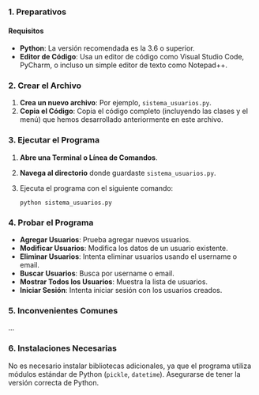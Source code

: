 
### 1. Preparativos

#### Requisitos

- **Python**: La versión recomendada es la 3.6 o superior.
- **Editor de Código**: Usa un editor de código como Visual Studio Code, PyCharm, o incluso un simple editor de texto como Notepad++.

### 2. Crear el Archivo

1. **Crea un nuevo archivo**: Por ejemplo, `sistema_usuarios.py`.
2. **Copia el Código**: Copia el código completo (incluyendo las clases y el menú) que hemos desarrollado anteriormente en este archivo.

### 3. Ejecutar el Programa

1. **Abre una Terminal o Línea de Comandos**.
2. **Navega al directorio** donde guardaste `sistema_usuarios.py`.
3. Ejecuta el programa con el siguiente comando:

   ```
   python sistema_usuarios.py
   ```

### 4. Probar el Programa

- **Agregar Usuarios**: Prueba agregar nuevos usuarios.
- **Modificar Usuarios**: Modifica los datos de un usuario existente.
- **Eliminar Usuarios**: Intenta eliminar usuarios usando el username o email.
- **Buscar Usuarios**: Busca por username o email.
- **Mostrar Todos los Usuarios**: Muestra la lista de usuarios.
- **Iniciar Sesión**: Intenta iniciar sesión con los usuarios creados.

### 5. Inconvenientes Comunes

...
### 6. Instalaciones Necesarias

No es necesario instalar bibliotecas adicionales, ya que el programa utiliza módulos estándar de Python (`pickle`, `datetime`). Asegurarse de tener la versión correcta de Python.
